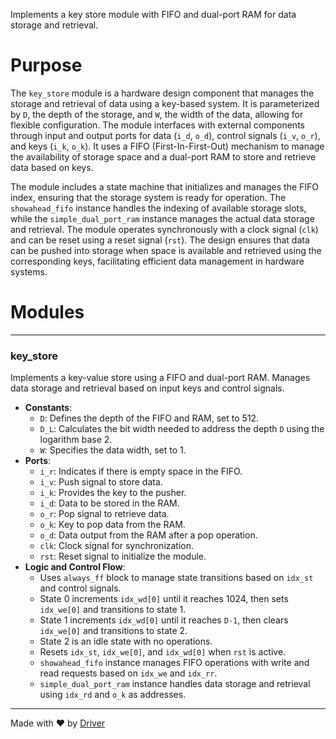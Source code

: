 <!--------------------------------------------------------------------------------->
<!-- IMPORTANT: This file is auto-generated by Driver (https://driver.ai). -------->
<!-- Manual edits may be overwritten on future commits. --------------------------->
<!--------------------------------------------------------------------------------->

Implements a key store module with FIFO and dual-port RAM for data storage and retrieval.

# Purpose
The `key_store` module is a hardware design component that manages the storage and retrieval of data using a key-based system. It is parameterized by `D`, the depth of the storage, and `W`, the width of the data, allowing for flexible configuration. The module interfaces with external components through input and output ports for data (`i_d`, `o_d`), control signals (`i_v`, `o_r`), and keys (`i_k`, `o_k`). It uses a FIFO (First-In-First-Out) mechanism to manage the availability of storage space and a dual-port RAM to store and retrieve data based on keys.

The module includes a state machine that initializes and manages the FIFO index, ensuring that the storage system is ready for operation. The `showahead_fifo` instance handles the indexing of available storage slots, while the `simple_dual_port_ram` instance manages the actual data storage and retrieval. The module operates synchronously with a clock signal (`clk`) and can be reset using a reset signal (`rst`). The design ensures that data can be pushed into storage when space is available and retrieved using the corresponding keys, facilitating efficient data management in hardware systems.
# Modules

---
### key\_store
Implements a key-value store using a FIFO and dual-port RAM. Manages data storage and retrieval based on input keys and control signals.
- **Constants**:
    - ``D``: Defines the depth of the FIFO and RAM, set to 512.
    - ``D_L``: Calculates the bit width needed to address the depth `D` using the logarithm base 2.
    - ``W``: Specifies the data width, set to 1.
- **Ports**:
    - ``i_r``: Indicates if there is empty space in the FIFO.
    - ``i_v``: Push signal to store data.
    - ``i_k``: Provides the key to the pusher.
    - ``i_d``: Data to be stored in the RAM.
    - ``o_r``: Pop signal to retrieve data.
    - ``o_k``: Key to pop data from the RAM.
    - ``o_d``: Data output from the RAM after a pop operation.
    - ``clk``: Clock signal for synchronization.
    - ``rst``: Reset signal to initialize the module.
- **Logic and Control Flow**:
    - Uses `always_ff` block to manage state transitions based on `idx_st` and control signals.
    - State 0 increments `idx_wd[0]` until it reaches 1024, then sets `idx_we[0]` and transitions to state 1.
    - State 1 increments `idx_wd[0]` until it reaches `D-1`, then clears `idx_we[0]` and transitions to state 2.
    - State 2 is an idle state with no operations.
    - Resets `idx_st`, `idx_we[0]`, and `idx_wd[0]` when `rst` is active.
    - `showahead_fifo` instance manages FIFO operations with write and read requests based on `idx_we` and `idx_rr`.
    - `simple_dual_port_ram` instance handles data storage and retrieval using `idx_rd` and `o_k` as addresses.



---
Made with ❤️ by [Driver](https://www.driver.ai/)